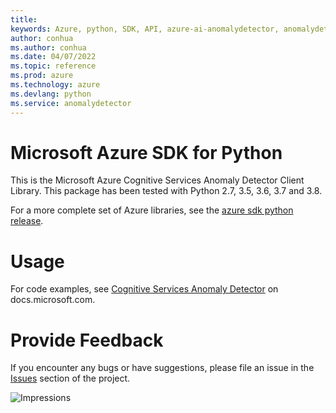 ```yaml
---
title: 
keywords: Azure, python, SDK, API, azure-ai-anomalydetector, anomalydetector
author: conhua
ms.author: conhua
ms.date: 04/07/2022
ms.topic: reference
ms.prod: azure
ms.technology: azure
ms.devlang: python
ms.service: anomalydetector
---
```

# Microsoft Azure SDK for Python

This is the Microsoft Azure Cognitive Services Anomaly Detector Client Library.
This package has been tested with Python 2.7, 3.5, 3.6, 3.7 and 3.8.

For a more complete set of Azure libraries, see the
[azure sdk python release](https://aka.ms/azsdk/python/all).

# Usage

For code examples, see [Cognitive Services Anomaly Detector](https://docs.microsoft.com/python/api/overview/azure/cognitive-services)
on docs.microsoft.com.


# Provide Feedback

If you encounter any bugs or have suggestions, please file an issue in the
[Issues](https://github.com/Azure/azure-sdk-for-python/issues)
section of the project.


![Impressions](https://azure-sdk-impressions.azurewebsites.net/api/impressions/azure-sdk-for-python%2Fazure-cognitiveservices-anomalydetector%2FREADME.png)

